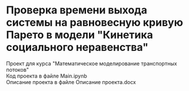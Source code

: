 # Проверка времени выхода системы на равновесную кривую Парето в модели "Кинетика социального неравенства"

Проект для курса "Математическое моделирование транспортных потоков"  
Код проекта в файле Main.ipynb  
Описание проекта в файле Описание проекта.docx  
